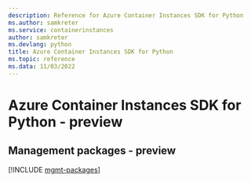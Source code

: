 ```yaml
---
description: Reference for Azure Container Instances SDK for Python
ms.author: samkreter
ms.service: containerinstances
author: samkreter
ms.devlang: python
title: Azure Container Instances SDK for Python
ms.topic: reference
ms.data: 11/03/2022
---
```

# Azure Container Instances SDK for Python - preview

## Management packages - preview
[!INCLUDE [mgmt-packages](container-instances-mgmt-index.md)]